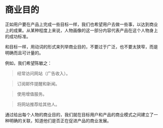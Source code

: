# 商业目的 #

正如用户要在产品上完成一些目标一样，我们也希望用户去做一些事，以达到商业上的成果。从某种程度上来说，人物画像的这一部分内容代表产品在这个人物身上的成功标准。

和目标一样，用动词的形式来列举商业目的，不要过于广泛，也不要太狭窄，而是明确而且可计量的。

例如，我们希望陈敏之：

> 经常访问网站（广告收入）。

> 订阅邮件提醒和新闻。

> 使用增值服务。

> 将网站推荐给其他人。

通过给出每个人物的商业目的，我们就在目标用户和产品的商业模式之间建立了一种明确的关联，知道他们是否正在促进产品的商业发展。
